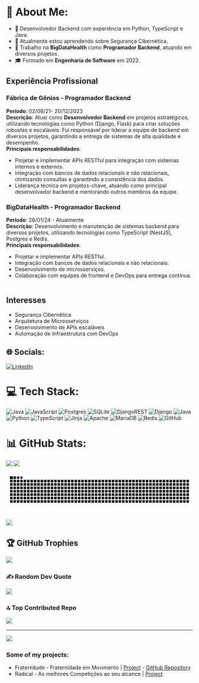 # 💫 About Me:
- 🚀 Desenvolvedor Backend com experiência em Python, TypeScript e Java.<br>
- 🌱 Atualmente estou aprendendo sobre Segurança Cibernética.<br>
- 💼 Trabalho na **BigDataHealth** como **Programador Backend**, atuando em diversos projetos.<br>
- 🎓 Formado em **Engenharia de Software** em 2022.<br>

## Experiência Profissional<br>
### **Fábrica de Gênios** - Programador Backend<br>
**Período**: 02/08/21- 20/12/2023<br>
**Descrição**: Atuei como **Desenvolvedor Backend** em projetos estratégicos, utilizando tecnologias como Python (Django, Flask) para criar soluções robustas e escaláveis. Fui responsável por liderar a equipe de backend em diversos projetos, garantindo a entrega de sistemas de alta qualidade e desempenho.<br>
**Principais responsabilidades**:<br>  
- Projetar e implementar APIs RESTful para integração com sistemas internos e externos.<br> 
- Integração com bancos de dados relacionais e não relacionais, otimizando consultas e garantindo a consistência dos dados.<br>
- Liderança técnica em projetos-chave, atuando como principal desenvolvedor backend e mentorando outros membros da equipe.<br>

### **BigDataHealth** - Programador Backend<br>
**Período**: 28/01/24 - Atualmente<br>
**Descrição**: Desenvolvimento e manutenção de sistemas backend para diversos projetos, utilizando tecnologias como TypeScript (NestJS), Postgres e Redis.<br>
**Principais responsabilidades**:<br>  
- Projetar e implementar APIs RESTful.<br> 
- Integração com bancos de dados relacionais e não relacionais.<br>
- Desenvolvimento de microsserviços.<br>
- Colaboração com equipes de frontend e DevOps para entrega contínua.<br><br>

## Interesses<br>
- Segurança Cibernética<br>
- Arquitetura de Microsserviços<br>
- Desenvolvimento de APIs escaláveis<br>
- Automação de Infraestrutura com DevOps


## 🌐 Socials:
[![LinkedIn](https://img.shields.io/badge/LinkedIn-%230077B5.svg?logo=linkedin&logoColor=white)](https://linkedin.com/in/eduardo-henrique-sousa-rocha-da-silva-a29a021b4) 

# 💻 Tech Stack:
![Java](https://img.shields.io/badge/java-%23ED8B00.svg?style=for-the-badge&logo=openjdk&logoColor=white) ![JavaScript](https://img.shields.io/badge/javascript-%23323330.svg?style=for-the-badge&logo=javascript&logoColor=%23F7DF1E) ![Postgres](https://img.shields.io/badge/postgres-%23316192.svg?style=for-the-badge&logo=postgresql&logoColor=white) ![SQLite](https://img.shields.io/badge/sqlite-%2307405e.svg?style=for-the-badge&logo=sqlite&logoColor=white) ![DjangoREST](https://img.shields.io/badge/DJANGO-REST-ff1709?style=for-the-badge&logo=django&logoColor=white&color=ff1709&labelColor=gray) ![Django](https://img.shields.io/badge/django-%23092E20.svg?style=for-the-badge&logo=django&logoColor=white) ![Java](https://img.shields.io/badge/java-%23ED8B00.svg?style=for-the-badge&logo=openjdk&logoColor=white) ![Python](https://img.shields.io/badge/python-3670A0?style=for-the-badge&logo=python&logoColor=ffdd54) ![TypeScript](https://img.shields.io/badge/typescript-%23007ACC.svg?style=for-the-badge&logo=typescript&logoColor=white) ![Jinja](https://img.shields.io/badge/jinja-white.svg?style=for-the-badge&logo=jinja&logoColor=black) ![Apache](https://img.shields.io/badge/apache-%23D42029.svg?style=for-the-badge&logo=apache&logoColor=white) ![MariaDB](https://img.shields.io/badge/MariaDB-003545?style=for-the-badge&logo=mariadb&logoColor=white) ![Redis](https://img.shields.io/badge/redis-%23DD0031.svg?style=for-the-badge&logo=redis&logoColor=white) ![GitHub](https://img.shields.io/badge/github-%23121011.svg?style=for-the-badge&logo=github&logoColor=white)
# 📊 GitHub Stats:
![](https://github-readme-stats.vercel.app/api?username=eduardoh03&theme=dark&hide_border=false&include_all_commits=false&count_private=false)
![](https://nirzak-streak-stats.vercel.app/?user=eduardoh03&theme=dark&hide_border=false)<br/>

![Snake animation](https://github.com/eduardoh03/eduardoh03/blob/output/github-contribution-grid-snake-dark.svg)<br/>

![](https://github-readme-stats.vercel.app/api/top-langs/?username=eduardoh03&theme=dark&hide_border=false&include_all_commits=false&count_private=false&layout=compact)

## 🏆 GitHub Trophies
![](https://github-profile-trophy.vercel.app/?username=eduardoh03&theme=radical&no-frame=false&no-bg=true&margin-w=4)

### ✍️ Random Dev Quote
![](https://quotes-github-readme.vercel.app/api?type=horizontal&theme=radical)

### 🔝 Top Contributed Repo
![](https://github-contributor-stats.vercel.app/api?username=eduardoh03&limit=5&theme=dark&combine_all_yearly_contributions=true)

---
[![](https://visitcount.itsvg.in/api?id=eduardoh03&icon=0&color=0)](https://visitcount.itsvg.in)


<!-- Proudly created with GPRM ( https://gprm.itsvg.in ) -->
### Some of my projects:    
  
  * Fraternitude - Fraternidade em Movimento | [Project](http://fraternitude.herokuapp.com) - [GitHub Repository](https://github.com/Projeto-ONGS/fraternitude)
  * Radical - As melhores Competições ao seu alcance | [Project](http://radical.hiveble.com)
<!--
**eduardoh03/eduardoh03** is a ✨ _special_ ✨ repository because its `README.md` (this file) appears on your GitHub profile.

Here are some ideas to get you started:

- 🔭 I’m currently working on ...
- 🌱 I’m currently learning ...
- 👯 I’m looking to collaborate on ...
- 🤔 I’m looking for help with ...
- 💬 Ask me about ...
- 📫 How to reach me: ...
- 😄 Pronouns: ...
- ⚡ Fun fact: ...
-->
